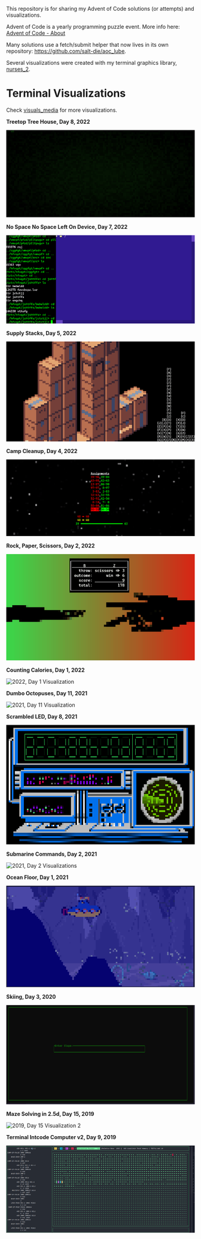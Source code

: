 This repository is for sharing my Advent of Code solutions (or attempts) and visualizations.

Advent of Code is a yearly programming puzzle event. More info here: [Advent of Code - About](https://adventofcode.com/2019/about)

Many solutions use a fetch/submit helper that now lives in its own repository: https://github.com/salt-die/aoc_lube.

Several visualizations were created with my terminal graphics library, [nurses_2](https://github.com/salt-die/nurses_2).


# Terminal Visualizations
Check [visuals_media](visuals_media/) for more visualizations.

**Treetop Tree House, Day 8, 2022**

![2022, Day 8 Visualization](visuals_media/treetop.gif)

**No Space No Space Left On Device, Day 7, 2022**

![2022, Day 7 Visualization](visuals_media/no_space.gif)

**Supply Stacks, Day 5, 2022**

![2022, Day 5 Visualization](visuals_media/supply_stacks.gif)

**Camp Cleanup, Day 4, 2022**

![2022, Day 4 Visualization](visuals_media/camp_cleanup.gif)

**Rock, Paper, Scissors, Day 2, 2022**

![2022, Day 2 Visualization](visuals_media/rock_paper_scissors.gif)

**Counting Calories, Day 1, 2022**

![2022, Day 1 Visualization](visuals_media/counting_calories.gif)

**Dumbo Octopuses, Day 11, 2021**

![2021, Day 11 Visualization](visuals_media/dumbo_octos.gif)

**Scrambled LED, Day 8, 2021**

![2021, Day 8 Visualization](visuals_media/scrambled_led.gif)

**Submarine Commands, Day 2, 2021**

![2021, Day 2 Visualizations](visuals_media/submarine_commands.gif)

**Ocean Floor, Day 1, 2021**

![2021, Day 1 Visualization](visuals_media/ocean_floor.gif)

**Skiing, Day 3, 2020**

![2020, Day 3 Visualization](visuals_media/skiing.gif)

**Maze Solving in 2.5d, Day 15, 2019**

![2019, Day 15 Visualization 2](visuals_media/maze_solver_2.gif)

**Terminal Intcode Computer v2, Day 9, 2019**

![2019, Day 9 Visualization](visuals_media/Computer2.gif)